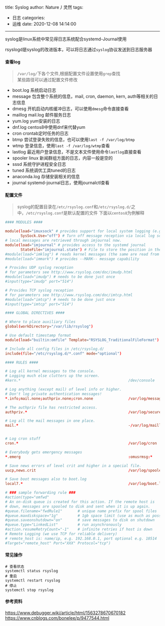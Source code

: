 title: Syslog
author: Nature丿灵然
tags:
  - 日志
categories:
  - 运维
date: 2020-12-08 14:14:00
---
syslog是linux系统中常见得日志系统配合systemd-Journal使用
<!--more-->
rsyslogd是syslog的改进版本，可以将日志通过`syslog`协议发送到日志服务器

#### 查看log

> `/var/log/`下各个文件,根据配置文件设置使用`grep`查找 \
> 某些路径可以通过配置文件修改

- boot.log 系统启动日志
- message 包含整个系统的信息，mail, cron, daemon, kern, auth等相关的日志信息
- dmesg 开机启动内核缓冲日志，可以使用`dmesg`命令直接查看
- maillog mail.log 邮件服务日志
- yum.log yum安装的日志
- dnf.log centos8中使用dnf来代替yum
- cron crontab定时任务的日志
- btmp 尝试登录失败的信息，也可以使用`last -f /var/log/btmp`
- wtmp 登录信息，使用`last -f /var/log/wtmp`查看
- lastlog 最近用户登录信息，不是文本文件使用命令`lastlog`直接查看
- spooler linux 新闻群组方面的日志，内容一般是空的
- sssd 系统守护进程安全日志
- tuned 系统调优工具tuned的日志
- anaconda.log 存储安装相关的信息
- journal systemd-journal日志，使用journalctl查看
  
#### 配置文件

> syslog的配置目录在`/etc/rsyslog.conf`和`/etc/rsyslog.d/`之中，`/etc/rsyslog.conf`是默认配置的文件
> 下面以`centos8`为例解释

```conf
#### MODULES ####                                                                                      # 模块设置

module(load="imuxsock" # provides support for local system logging (e.g. via logger command)           # 提供对本地命令支持如：logger
       SysSock.Use="off") # Turn off message reception via local log socket;                           # 关闭本地套接字接受
# local messages are retrieved through imjournal now.                                                  # 从systemd-journal获取消息
module(load="imjournal" # provides access to the systemd journal                                       
       StateFile="imjournal.state") # File to store the position in the journal                        #
#module(load="imklog") # reads kernel messages (the same are read from journald)                       # 读取内核消息，有一些来自journald
#module(load="immark") # provides --MARK-- message capability                                          # MARK消息

# Provides UDP syslog reception                                                                        # 接受udp syslog消息
# for parameters see http://www.rsyslog.com/doc/imudp.html
#module(load="imudp") # needs to be done just once                                                     # 只需要做一次
#input(type="imudp" port="514")

# Provides TCP syslog reception                                                                        # 接受tpc syslog消息
# for parameters see http://www.rsyslog.com/doc/imtcp.html
#module(load="imtcp") # needs to be done just once
#input(type="imtcp" port="514")

#### GLOBAL DIRECTIVES ####                                                                            # 全局目录设置

# Where to place auxiliary files                                                                       # 在那放辅助文件
global(workDirectory="/var/lib/rsyslog")

# Use default timestamp format                                                                         # 使用默认的时间戳格式
module(load="builtin:omfile" Template="RSYSLOG_TraditionalFileFormat")

# Include all config files in /etc/rsyslog.d/                                                          # 导入目录下的所有文件
include(file="/etc/rsyslog.d/*.conf" mode="optional")

#### RULES ####                                                                                        # 规则文件

# Log all kernel messages to the console.                                                              # 收集内核日志到控制台
# Logging much else clutters up the screen.                                                            # 日志太多会把屏幕弄乱
#kern.*                                                 /dev/console

# Log anything (except mail) of level info or higher.                                                  # 记录任何除了邮件的日志
# Don't log private authentication messages!                                                           # 不要记录认真消息
*.info;mail.none;authpriv.none;cron.none                /var/log/messages

# The authpriv file has restricted access.                                                             # 认证相关的消息存放的路径
authpriv.*                                              /var/log/secure

# Log all the mail messages in one place.                                                              # 所有的右键消息存放位置，- 表示异步因为数据库比较多
mail.*                                                  -/var/log/maillog


# Log cron stuff                                                                                       # 定时任务的日志
cron.*                                                  /var/log/cron

# Everybody gets emergency messages                                                                    # 记录所有的大于等于emerg级别信息, 以wall方式发送给每个登录到系统的人
*.emerg                                                 :omusrmsg:*

# Save news errors of level crit and higher in a special file.                                         # 记录uucp,news.crit等存放在/var/log/spooler
uucp,news.crit                                          /var/log/spooler

# Save boot messages also to boot.log                                                                  # 启动相关的消息
local7.*                                                /var/log/boot.log

# ### sample forwarding rule ###                                                                       # 转发规则
#action(type="omfwd"  
# An on-disk queue is created for this action. If the remote host is                                   # 为此操作创建一个磁盘队列。 如果远程主机是down掉，消息被假脱机到磁盘，并在重新启动时发送。
# down, messages are spooled to disk and sent when it is up again.
#queue.filename="fwdRule1"       # unique name prefix for spool files                                  # 假脱机文件的唯一名称前缀
#queue.maxdiskspace="1g"         # 1gb space limit (use as much as possible)                           # 最多1gb的空间(尽可能多的使用)
#queue.saveonshutdown="on"       # save messages to disk on shutdown                                   # 关机是保存消息到磁盘
#queue.type="LinkedList"         # run asynchronously                                                  # 使用链接列表模式
#action.resumeRetryCount="-1"    # infinite retries if host is down                                    # 主机关机则无限重试
# Remote Logging (we use TCP for reliable delivery)                                                    # 远程日志，（使用可靠的tcp）
# remote_host is: name/ip, e.g. 192.168.0.1, port optional e.g. 10514                                  # 远程机器是名字/ip
#Target="remote_host" Port="XXX" Protocol="tcp")
```

#### 常见操作

```shell
# 查看状态
systemctl status rsyslog
# 重启
systemctl restart rsyslog
# 停止
systemctl stop rsyslog
```

#### 参考资料

<https://www.debugger.wiki/article/html/1563278670670182>
<https://www.cnblogs.com/bonelee/p/9477544.html>
